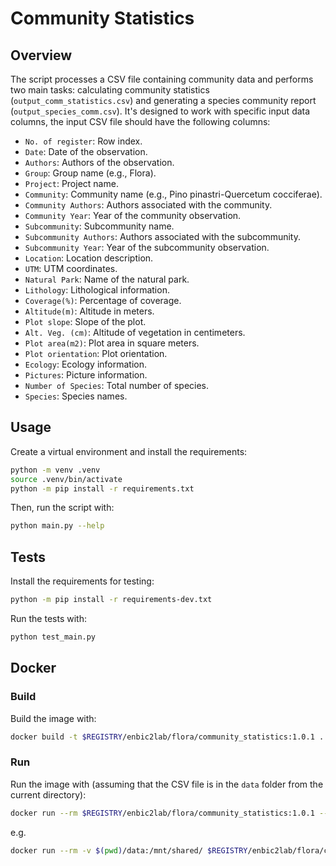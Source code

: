 # Community Statistics

## Overview

The script processes a CSV file containing community data and performs two main tasks: calculating community statistics (`output_comm_statistics.csv`) and generating a species community report (`output_species_comm.csv`). It's designed to work with specific input data columns, the input CSV file should have the following columns:

- `No. of register`: Row index.
- `Date`: Date of the observation.
- `Authors`: Authors of the observation.
- `Group`: Group name (e.g., Flora).
- `Project`: Project name.
- `Community`: Community name (e.g., Pino pinastri-Quercetum cocciferae).
- `Community Authors`: Authors associated with the community.
- `Community Year`: Year of the community observation.
- `Subcommunity`: Subcommunity name.
- `Subcommunity Authors`: Authors associated with the subcommunity.
- `Subcommunity Year`: Year of the subcommunity observation.
- `Location`: Location description.
- `UTM`: UTM coordinates.
- `Natural Park`: Name of the natural park.
- `Lithology`: Lithological information.
- `Coverage(%)`: Percentage of coverage.
- `Altitude(m)`: Altitude in meters.
- `Plot slope`: Slope of the plot.
- `Alt. Veg. (cm)`: Altitude of vegetation in centimeters.
- `Plot area(m2)`: Plot area in square meters.
- `Plot orientation`: Plot orientation.
- `Ecology`: Ecology information.
- `Pictures`: Picture information.
- `Number of Species`: Total number of species.
- `Species`: Species names.

## Usage

Create a virtual environment and install the requirements:

```sh
python -m venv .venv
source .venv/bin/activate
python -m pip install -r requirements.txt
```

Then, run the script with:

```sh
python main.py --help
```

## Tests

Install the requirements for testing:

```sh
python -m pip install -r requirements-dev.txt
```

Run the tests with:

```sh
python test_main.py
```

## Docker

### Build

Build the image with:

```sh
docker build -t $REGISTRY/enbic2lab/flora/community_statistics:1.0.1 .
```

### Run

Run the image with (assuming that the CSV file is in the `data` folder from the current directory):

```sh
docker run --rm $REGISTRY/enbic2lab/flora/community_statistics:1.0.1 --help
```

e.g.

```sh
docker run --rm -v $(pwd)/data:/mnt/shared/ $REGISTRY/enbic2lab/flora/community_statistics:1.0.1 --filepath "/mnt/shared/inventory_transformation.csv" --delimiter ";"
```